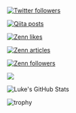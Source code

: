 [![Twitter followers](https://img.shields.io/github/followers/fus1ondev?label=follow&logo=github&style=flat)](https://twitter.com/fus1ondev)

[![Qiita posts](https://qiita-badge.apiapi.app/s/fus1ondev/posts.svg)](http://qiita.com/fus1ondev)

[![Zenn likes](https://zenn.badge.nikaera.com/s/fus1ondev/likes?style=flat)](https://zenn.dev/fus1ondev)

[![Zenn articles](https://zenn.badge.nikaera.com/s/fus1ondev/articles?style=flat)](https://zenn.dev/fus1ondev/articles)

[![Zenn followers](https://zenn.badge.nikaera.com/s/fus1ondev/followers?style=flat)](https://zenn.dev/fus1ondev/followers)

![](https://komarev.com/ghpvc/?username=fus1ondev&style=flat)

![Luke's GitHub Stats](https://github-readme-stats.vercel.app/api?username=Fus1onDev&count_private=true&show_icons=true)

![trophy](https://github-profile-trophy.vercel.app/?username=Fus1onDev)